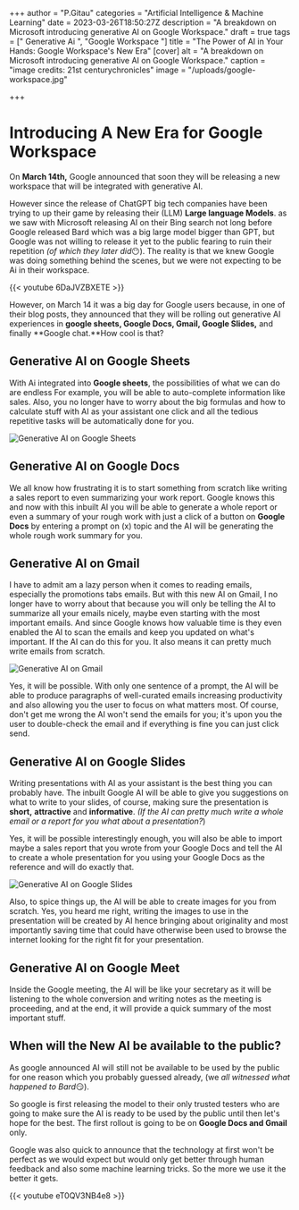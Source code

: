 +++
author = "P.Gitau"
categories = "Artificial Intelligence & Machine Learning"
date = 2023-03-26T18:50:27Z
description = "A breakdown on Microsoft introducing generative AI on Google Workspace."
draft = true
tags = ["  Generative Ai ", "Google Workspace "]
title = "The Power of AI in Your Hands: Google Workspace's New Era"
[cover]
alt = "A breakdown on Microsoft introducing generative AI on Google Workspace."
caption = "image credits: 21st centurychronicles"
image = "/uploads/google-workspace.jpg"

+++
# Introducing A New Era for Google Workspace

On **March 14th,** Google announced that soon they will be releasing a new workspace that will be integrated with generative AI.

However since the release of ChatGPT big tech companies have been trying to up their game by releasing their (LLM) **Large language Models**. as we saw with Microsoft releasing AI on their Bing search not long before Google released Bard which was a big large model bigger than GPT, but Google was not willing to release it yet to the public fearing to ruin their repetition _(of which they later did_😶). The reality is that we knew Google was doing something behind the scenes, but we were not expecting to be Ai in their workspace.

{{< youtube 6DaJVZBXETE >}}

However, on March 14 it was a big day for Google users because, in one of their blog posts, they announced that they will be rolling out generative AI experiences in **google sheets, Google Docs, Gmail, Google Slides,** and finally **Google chat.**How cool is that?

## Generative AI on Google Sheets

With Ai integrated into **Google sheets**, the possibilities of what we can do are endless For example, you will be able to auto-complete information like sales. Also, you no longer have to worry about the big formulas and how to calculate stuff with AI as your assistant one click and all the tedious repetitive tasks will be automatically done for you.

![Generative AI on Google Sheets](/uploads/image-3.png "Generative AI on Google Sheets")

## Generative AI on Google Docs

We all know how frustrating it is to start something from scratch like writing a sales report to even summarizing your work report. Google knows this and now with this inbuilt AI you will be able to generate a whole report or even a summary of your rough work with just a click of a button on **Google Docs** by entering a prompt on (x) topic and the AI will be generating the whole rough work summary for you.

## Generative AI on Gmail

I have to admit am a lazy person when it comes to reading emails, especially the promotions tabs emails. But with this new AI on Gmail, I no longer have to worry about that because you will only be telling the AI to summarize all your emails nicely, maybe even starting with the most important emails. And since Google knows how valuable time is they even enabled the AI to scan the emails and keep you updated on what's important. If the AI can do this for you. It also means it can pretty much write emails from scratch.

![Generative AI on Gmail](/uploads/aigeneratedjobdescription-600_pr6xvif.jpg "Generative AI on Gmail")

Yes, it will be possible. With only one sentence of a prompt, the AI will be able to produce paragraphs of well-curated emails increasing productivity and also allowing you the user to focus on what matters most. Of course, don't get me wrong the AI won't send the emails for you; it's upon you the user to double-check the email and if everything is fine you can just click send.

## Generative AI on Google Slides

Writing presentations with AI as your assistant is the best thing you can probably have. The inbuilt Google AI will be able to give you suggestions on what to write to your slides, of course, making sure the presentation is **short,** **attractive** and **informative**. _(If the AI can pretty much write a whole email or a report for you what about a presentation?_)

Yes, it will be possible interestingly enough, you will also be able to import maybe a sales report that you wrote from your Google Docs and tell the AI to create a whole presentation for you using your Google Docs as the reference and will do exactly that.

![Generative AI on Google Slides](/uploads/screenshot_2023-03-14_at_11_37_37.webp "Generative AI on Google Slides")

Also, to spice things up, the AI will be able to create images for you from scratch. Yes, you heard me right, writing the images to use in the presentation will be created by AI hence bringing about originality and most importantly saving time that could have otherwise been used to browse the internet looking for the right fit for your presentation.

## Generative AI on Google Meet

Inside the Google meeting, the AI will be like your secretary as it will be listening to the whole conversion and writing notes as the meeting is proceeding, and at the end, it will provide a quick summary of the most important stuff.

## When will the New AI be available to the public?

As google announced AI will still not be available to be used by the public for one reason which you probably guessed already, (we _all witnessed what happened to Bard_😏).

So google is first releasing the model to their only trusted testers who are going to make sure the AI is ready to be used by the public until then let's hope for the best. The first rollout is going to be on **Google Docs and Gmail** only.

Google was also quick to announce that the technology at first won't be perfect as we would expect but would only get better through human feedback and also some machine learning tricks. So the more we use it the better it gets.

{{< youtube eT0QV3NB4e8 >}}